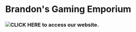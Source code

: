 # Brandon's Gaming Emporium
### ![CLICK HERE](https://brandonsgamingemporium.azurewebsites.net/) to access our website.
